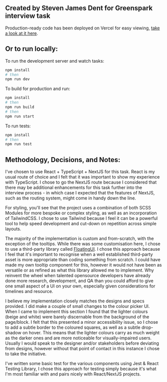 Created by Steven James Dent for Greenspark interview task
--------------------------------------
Production-ready code has been deployed on Vercel for easy viewing, [take a look at it here](https://greenspark-task-sdent.vercel.app/).

Or to run locally:
--------------------------------------
To run the development server and watch tasks:
```bash
npm install
# then
npm run dev
```

To build for production and run:
```bash
npm install
# then
npm run build
# then
npm run start
```

To run tests:
```bash
npm install
# then
npm run test
```

Methodology, Decisions, and Notes:
--------------------------------------
I've chosen to use React + TypeScript + NextJS for this task. React is my usual route of choice and I felt that it was important to show my experience with TypeScript. I chose to go the NextJS route because I considered that there may be additional enhancements for this task further into the interview process - in which case I expected that the features of NextJS, such as the routing system, might come in handy down the line.

For styling, you'll see that the project uses a combination of both SCSS Modules for more bespoke or complex styling, as well as an incorporation of TailwindCSS. I chose to use Tailwind because I feel it can be a powerful tool to help speed development and cut-down on repetition across simple layouts.

The majority of the implementation is custom and from-scratch, with the exception of the tooltips. While there was some customisation here, I chose to use a third-party library called [FloatingUI](https://floating-ui.com/). I chose this approach because I feel that it's important to recognise when a well established third-party asset is more appropriate than coding something from scratch. I could have made my own tooltip component for this, however it would not have been as versatile or as refined as what this library allowed me to implement. Why reinvent the wheel when talented opensource developers have already done more research, development, and QA than you could afford to give one small aspect of a UI on your own, especially given considerations for timelines and resource.

I believe my implementation closely matches the designs and specs provided. I did make a couple of small changes to the colour picker UI. When I came to implement this section I found that the lighter colours (beige and white) were barely discernable from the background of the page/block. I felt that this presented a minor accessibility issue, so I chose to add a subtle border to the coloured squares, as well as a subtle drop-shadow on hover. This means that the lighter colours carry as much weight as the darker ones and are more noticeable for visually-impaired users. Usually I would speak to the designer and/or stakeholders before deviating from designs, however without that point of contact in this instance I chose to take the initiative.

I've written some basic test for the various components using Jest & React Testing Library, I chose this approach for testing simply because it's what I'm most familiar with and pairs nicely with React/NextJS projects.